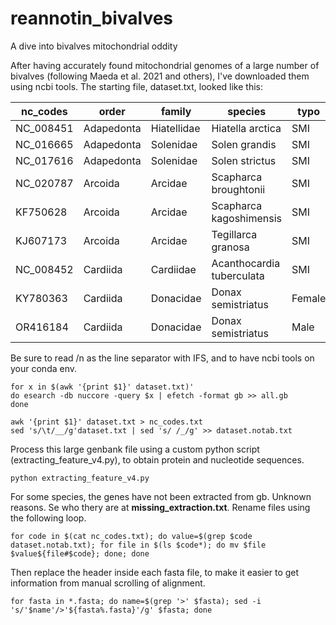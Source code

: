 # reannotin_bivalves
A dive into bivalves mitochondrial oddity

After having accurately found mitochondrial genomes of a large number of bivalves (following Maeda et al. 2021 and others), I've downloaded them using ncbi tools.
The starting file, dataset.txt, looked like this:

|nc_codes| order| family| species| typo|
|--------|------|-------|--------|-----|
|NC_008451	|Adapedonta	|Hiatellidae	|Hiatella arctica|	SMI|
|NC_016665	|Adapedonta	|Solenidae	|Solen grandis	|SMI|
|NC_017616	|Adapedonta	|Solenidae	|Solen strictus	|SMI|
|NC_020787|	Arcoida	|Arcidae	|Scapharca broughtonii	|SMI|
|KF750628	|Arcoida	|Arcidae	|Scapharca kagoshimensis	|SMI|
|KJ607173	|Arcoida	|Arcidae	|Tegillarca granosa	|SMI|
|NC_008452|	Cardiida	|Cardiidae	|Acanthocardia tuberculata|	SMI|
|KY780363 |Cardiida	|Donacidae	|Donax semistriatus	|Female|
|OR416184 |	Cardiida	|Donacidae	|Donax semistriatus	|Male|

Be sure to read /n as the line separator with IFS, and to have ncbi tools on your conda env.

```
for x in $(awk '{print $1}' dataset.txt)'
do esearch -db nuccore -query $x | efetch -format gb >> all.gb
done

awk '{print $1}' dataset.txt > nc_codes.txt
sed 's/\t/__/g'dataset.txt | sed 's/ /_/g' >> dataset.notab.txt
```

Process this large genbank file using  a custom python script (extracting_feature_v4.py), to obtain protein and nucleotide sequences.

```
python extracting_feature_v4.py
```

For some species, the genes have not been extracted from gb. Unknown reasons. Se who thery are at **missing_extraction.txt**.
Rename files using the following loop.
```
for code in $(cat nc_codes.txt); do value=$(grep $code dataset.notab.txt); for file in $(ls $code*); do mv $file $value${file#$code}; done; done
```
Then replace the header inside each fasta file, to make it easier to get information from manual scrolling of alignment.
```
for fasta in *.fasta; do name=$(grep '>' $fasta); sed -i 's/'$name'/>'${fasta%.fasta}'/g' $fasta; done
```

